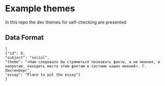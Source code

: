 # Example themes 

In this repo the dev themes for self-checking are presented 

## Data Format

```
[
{"id": 0, 
"subject": "social", 
"theme": "«Нам следовало бы стремиться познавать факты, а не мнения, и напротив, находить место этим фактам в системе наших мнений». Г. Лихтенберг", 
"essay": "Place to put the essay"}
]
```
